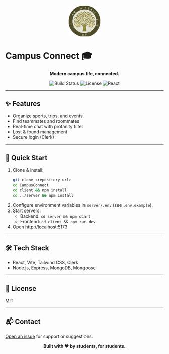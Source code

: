 

<p align="center">
  <img src="client/public/srm_logo.svg" alt="Campus Connect Logo" width="100"/>
</p>

# Campus Connect 🎓

<p align="center">
  <b>Modern campus life, connected.</b>
</p>

<p align="center">
  <img src="https://img.shields.io/badge/build-passing-brightgreen" alt="Build Status"/>
  <img src="https://img.shields.io/badge/license-MIT-blue.svg" alt="License"/>
  <img src="https://img.shields.io/badge/made%20with-React-blue" alt="React"/>
</p>

---

## ✨ Features

- Organize sports, trips, and events
- Find teammates and roommates
- Real-time chat with profanity filter
- Lost & found management
- Secure login (Clerk)

---

## 🚀 Quick Start

1. Clone & install:
   ```bash
   git clone <repository-url>
   cd CampusConnect
   cd client && npm install
   cd ../server && npm install
   ```
2. Configure environment variables in `server/.env` (see `.env.example`).
3. Start servers:
   - Backend: `cd server && npm start`
   - Frontend: `cd client && npm run dev`
4. Open [http://localhost:5173](http://localhost:5173)

---

## 🛠️ Tech Stack

- React, Vite, Tailwind CSS, Clerk
- Node.js, Express, MongoDB, Mongoose

---

## 📄 License

MIT

---

## 📬 Contact

[Open an issue](https://github.com/suman2807/CampusConnect/issues) for support or suggestions.

<p align="center"><b>Built with ❤️ by students, for students.</b></p>
